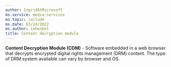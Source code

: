 ```yaml
---
author: IngridAtMicrosoft
ms.service: media-services
ms.topic: include
ms.date: 03/24/2022
ms.author: inhenkel
title: Content decryption module
---
```


**Content Decryption Module (CDM)** - Software embedded in a web browser that decrypts encrypted digital rights management (DRM) content. The type of DRM system available can vary by browser and OS.
